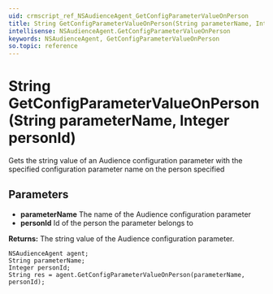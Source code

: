 ```yaml
---
uid: crmscript_ref_NSAudienceAgent_GetConfigParameterValueOnPerson
title: String GetConfigParameterValueOnPerson(String parameterName, Integer personId)
intellisense: NSAudienceAgent.GetConfigParameterValueOnPerson
keywords: NSAudienceAgent, GetConfigParameterValueOnPerson
so.topic: reference
---
```


# String GetConfigParameterValueOnPerson(String parameterName, Integer personId)

Gets the string value of an Audience configuration parameter with the specified configuration parameter name on the person specified

## Parameters

* **parameterName** The name of the Audience configuration parameter
* **personId** Id of the person the parameter belongs to

**Returns:** The string value of the Audience configuration parameter.

```crmscript
NSAudienceAgent agent;
String parameterName;
Integer personId;
String res = agent.GetConfigParameterValueOnPerson(parameterName, personId);
```

